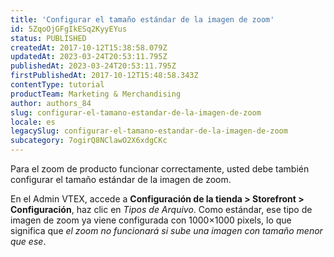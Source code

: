 ```yaml
---
title: 'Configurar el tamaño estándar de la imagen de zoom'
id: 5ZqoOjGFgIkESq2KyyEYus
status: PUBLISHED
createdAt: 2017-10-12T15:38:58.079Z
updatedAt: 2023-03-24T20:53:11.795Z
publishedAt: 2023-03-24T20:53:11.795Z
firstPublishedAt: 2017-10-12T15:48:58.343Z
contentType: tutorial
productTeam: Marketing & Merchandising
author: authors_84
slug: configurar-el-tamano-estandar-de-la-imagen-de-zoom
locale: es
legacySlug: configurar-el-tamano-estandar-de-la-imagen-de-zoom
subcategory: 7ogirQ8NClawO2X6xdgCKc
---
```


Para el zoom de producto funcionar correctamente, usted debe también configurar el tamaño estándar de la imagen de zoom. 

En el Admin VTEX, accede a **Configuración de la tienda > Storefront > Configuración**, haz clic en *Tipos de Arquivo*. Como estándar, ese tipo de imagen de zoom ya viene configurada con 1000×1000 pixels, lo que significa que _el zoom no funcionará si sube una imagen con tamaño menor que ese_.
